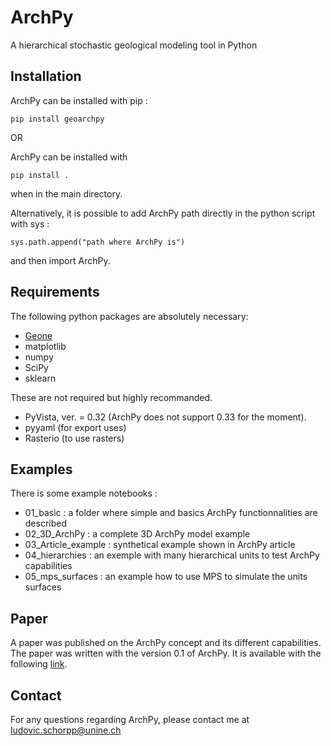 # ArchPy
A hierarchical stochastic geological modeling tool in Python


## Installation

ArchPy can be installed with pip :

```
pip install geoarchpy
```

OR 

ArchPy can be installed with 
```
pip install .
```
when in the main directory.

Alternatively, it is possible to add ArchPy path directly in the python script with sys :
```
sys.path.append("path where ArchPy is") 
```
and then import ArchPy.

## Requirements
The following python packages are absolutely necessary:
   - [Geone](https://github.com/randlab/geone)
   - matplotlib
   - numpy
   - SciPy
   - sklearn

These are not required but highly recommanded.
   - PyVista, ver. = 0.32 (ArchPy does not support 0.33 for the moment).
   - pyyaml (for export uses)
   - Rasterio (to use rasters)

 ## Examples
 There is some example notebooks :
 - 01_basic : a folder where simple and basics ArchPy functionnalities are described 
 - 02_3D_ArchPy : a complete 3D ArchPy model example
 - 03_Article_example : synthetical example shown in ArchPy article
 - 04_hierarchies : an exemple with many hierarchical units to test ArchPy capabilities
 - 05_mps_surfaces : an example how to use MPS to simulate the units surfaces
 
 ## Paper
 A paper was published on the ArchPy concept and its different capabilities.
 The paper was written with the version 0.1 of ArchPy.
 It is available with the following [link](https://www.frontiersin.org/articles/10.3389/feart.2022.884075/).

 ## Contact
 For any questions regarding ArchPy, please contact me at <ludovic.schorpp@unine.ch>
